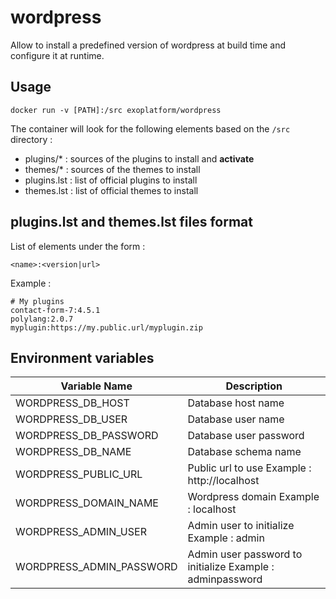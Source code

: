 # wordpress

Allow to install a predefined version of wordpress at build time
and configure it at runtime.

## Usage

```
docker run -v [PATH]:/src exoplatform/wordpress
```

The container will look for the following elements based on the ``/src`` directory :
* plugins/* : sources of the plugins to install and **activate**
* themes/* : sources of the themes to install
* plugins.lst : list of official plugins to install
* themes.lst : list of official themes to install

## plugins.lst and themes.lst files format

List of elements under the form :
```
<name>:<version|url>
```

Example :
```
# My plugins
contact-form-7:4.5.1
polylang:2.0.7
myplugin:https://my.public.url/myplugin.zip
```
## Environment variables

| Variable Name          | Description
-------------------------|------------------------------------------------------------
WORDPRESS_DB_HOST        | Database host name
WORDPRESS_DB_USER        | Database user name
WORDPRESS_DB_PASSWORD    | Database user password
WORDPRESS_DB_NAME        | Database schema name
WORDPRESS_PUBLIC_URL     | Public url to use Example : http://localhost
WORDPRESS_DOMAIN_NAME    | Wordpress domain Example : localhost
WORDPRESS_ADMIN_USER     | Admin user to initialize Example : admin
WORDPRESS_ADMIN_PASSWORD | Admin user password to initialize Example : adminpassword

